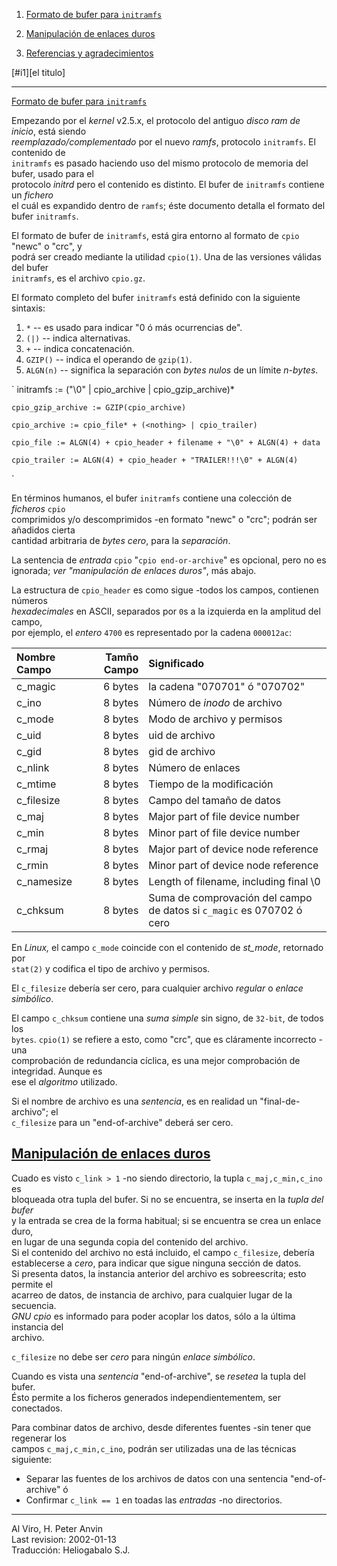 1. [Formato de bufer para `initramfs`](#i1)
2. [Manipulación de enlaces duros](#i2)

99. [Referencias y agradecimientos](#i1)

[#i1][el titulo]

***************

[Formato de bufer para `initramfs`](i1)

Empezando por el _kernel_ v2.5.x, el protocolo del antiguo _disco ram de inicio_, está siendo  
_reemplazado/complementado_ por el nuevo _ramfs_, protocolo `initramfs`. El contenido de  
`initramfs` es pasado haciendo uso del mismo protocolo de memoria del bufer, usado para el  
protocolo _initrd_ pero el contenido es distinto. El bufer de `initramfs` contiene un _fichero_  
el cuál es expandido dentro de `ramfs`; éste documento detalla el formato del bufer `initramfs`.  

El formato de bufer de `initramfs`, está gira entorno al formato de `cpio` "newc" o "crc", y  
podrá ser creado mediante la utilidad `cpio(1)`. Una de las versiones válidas del bufer  
`initramfs`, es el archivo `cpio.gz`.  

El formato completo del bufer `initramfs` está definido con la siguiente sintaxis:  

1. `*` -- es usado para indicar "0 ó más ocurrencias de".
2. `(|)` -- indica alternativas.
3. `+` -- indica concatenación.
4. `GZIP()` -- indica el operando de `gzip(1)`.
5. `ALGN(n)` -- significa la separación con _bytes nulos_ de un límite _n-bytes_.

`
	initramfs  := ("\0" | cpio_archive | cpio_gzip_archive)*

	cpio_gzip_archive := GZIP(cpio_archive)

	cpio_archive := cpio_file* + (<nothing> | cpio_trailer)

	cpio_file := ALGN(4) + cpio_header + filename + "\0" + ALGN(4) + data

	cpio_trailer := ALGN(4) + cpio_header + "TRAILER!!!\0" + ALGN(4)
`

En términos humanos, el bufer `initramfs` contiene una colección de _ficheros_ `cpio`  
comprimidos y/o descomprimidos -en formato "newc" o "crc"; podrán ser añadidos cierta  
cantidad arbitraria de _bytes cero_, para la _separación_.  

La sentencia de _entrada_ `cpio` "`cpio end-or-archive`" es opcional, pero no es  
ignorada; _ver "manipulación de enlaces duros"_, más abajo.  

La estructura de `cpio_header` es como sigue -todos los campos, contienen números  
_hexadecimales_ en ASCII, separados por `0`s a la izquierda en la amplitud del campo,  
por ejemplo, el _entero_ `4700` es representado por la cadena `000012ac`:  

| Nombre Campo | Tamño Campo | Significado |
|:---|---:|:---|
| c_magic |	6 bytes	| la cadena "070701" ó "070702" |
| c_ino | 8 bytes | Número de _inodo_ de archivo |
| c_mode | 8 bytes | Modo de archivo y permisos |
| c_uid | 8 bytes | uid de archivo |
| c_gid | 8 bytes |  gid de archivo |
| c_nlink | 8 bytes | Número de enlaces |
| c_mtime | 8 bytes | Tiempo de la modificación |
| c_filesize | 8 bytes | Campo del tamaño de datos |
| c_maj | 8 bytes | Major part of file device number |
| c_min | 8 bytes | Minor part of file device number |
| c_rmaj | 8 bytes | Major part of device node reference |
| c_rmin | 8 bytes | Minor part of device node reference |
| c_namesize | 8 bytes | Length of filename, including final \0 |
| c_chksum | 8 bytes | Suma de comprovación del campo de datos si `c_magic` es 070702 ó cero |

En _Linux,_ el campo `c_mode` coincide con el contenido de _st_mode_, retornado por  
`stat(2)` y codifica el tipo de archivo y permisos.  

El `c_filesize` debería ser cero, para cualquier archivo _regular_ o _enlace simbólico_.  

El campo `c_chksum` contiene una _suma simple_ sin signo, de `32-bit`, de todos los  
`bytes`. `cpio(1)` se refiere a esto, como "crc", que es cláramente incorrecto -una  
comprobación de redundancia cíclica, es una mejor comprobación de integridad. Aunque es  
ese el _algoritmo_ utilizado.  

Si el nombre de archivo es una _sentencia_, es en realidad un "final-de-archivo"; el  
`c_filesize` para un "end-of-archive" deberá ser cero.  

[Manipulación de enlaces duros](i2)
---------------

Cuado es visto `c_link > 1` -no siendo directorio, la tupla `c_maj,c_min,c_ino` es  
bloqueada otra tupla del bufer. Si no se encuentra, se inserta en la _tupla del bufer_  
y la entrada se crea de la forma habitual; si se encuentra  se crea un enlace duro,  
en lugar de una segunda copia del contenido del archivo.  
Si el contenido del archivo no está incluido, el campo `c_filesize`, debería  
establecerse a _cero_, para indicar que sigue ninguna sección de datos.  
Si presenta datos, la instancia anterior del archivo es sobreescrita; esto permite el  
acarreo de datos, de instancia de archivo, para cualquier lugar de la secuencia.  
_GNU cpio_ es informado para poder acoplar los datos, sólo a la última instancia del  
archivo.  

`c_filesize` no debe ser _cero_ para ningún _enlace simbólico_.  

Cuando es vista una _sentencia_ "end-of-archive", se _resetea_ la tupla del bufer.  
Ésto permite a los ficheros generados independientementem, ser conectados.  

Para combinar datos de archivo, desde diferentes fuentes -sin tener que regenerar los  
campos `c_maj,c_min,c_ino`, podrán ser utilizadas una de las técnicas siguiente:  

* Separar las fuentes de los archivos de datos con una sentencia "end-of-archive" ó  
* Confirmar `c_link == 1` en toadas las _entradas_ -no directorios.  



***************

Al Viro, H. Peter Anvin  
Last revision: 2002-01-13  
Traducción: Heliogabalo S.J.  
		      
		      
[territoriolinux]: territoriolinux.net
[i1]: Eltitulo
